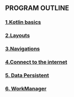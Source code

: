 ## PROGRAM OUTLINE
### [1.Kotlin basics](/1-kotlinbasics/readme.MD)

### [2.Layouts](/2-layouts/readme.MD)

### [3.Navigations](/3-navigations/readme.MD)

### [4.Connect to the internet](/4-internet/readme.MD)

### [5. Data Persistent](/5-data-persistent/readme.MD)

### [6. WorkManager](/6-workmanager/readme.MD)



